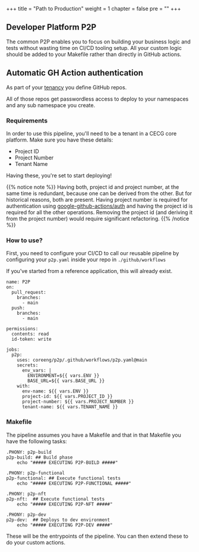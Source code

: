 +++
title = "Path to Production"
weight = 1
chapter = false
pre = ""
+++

## Developer Platform P2P

The common P2P enables you to focus on building your business logic and tests without
wasting time on CI/CD tooling setup.
All your custom logic should be added to your Makefile rather than directly in GitHub actions.


## Automatic GH Action authentication

As part of your [tenancy](../../app/tenancy) you define GitHub repos.

All of those repos get passwordless access to deploy to your namespaces and
any sub namespace you create.

### Requirements

In order to use this pipeline, you'll need to be a tenant in a CECG core platform.
Make sure you have these details:
- Project ID
- Project Number
- Tenant Name

Having these, you're set to start deploying!

{{% notice note %}}
Having both, project id and project number, at the same time is redundant, because one can be derived from the other.
But for historical reasons, both are present.
Having project number is required for authentication
using [google-github-actions/auth](https://github.com/google-github-actions/auth)
and having the project id is required for all the other operations.
Removing the project id (and deriving it from the project number) would require significant refactoring.
{{% /notice %}}

### How to use?

First, you need to configure your CI/CD to call our reusable pipeline by configuring your `p2p.yaml` inside your repo in `./github/workflows`

If you've started from a reference application, this will already exist.

```
name: P2P
on:
  pull_request:
    branches:
      - main
  push:
    branches:
      - main

permissions:
  contents: read
  id-token: write

jobs:
  p2p:
    uses: coreeng/p2p/.github/workflows/p2p.yaml@main
    secrets:
      env_vars: |
        ENVIRONMENT=${{ vars.ENV }}
        BASE_URL=${{ vars.BASE_URL }}
    with:
      env-name: ${{ vars.ENV }}
      project-id: ${{ vars.PROJECT_ID }}
      project-number: ${{ vars.PROJECT_NUMBER }}
      tenant-name: ${{ vars.TENANT_NAME }}
```

### Makefile

The pipeline assumes you have a Makefile and that in that Makefile you have the following tasks:
```
.PHONY: p2p-build 
p2p-build: ## Build phase
	echo "##### EXECUTING P2P-BUILD #####"

.PHONY: p2p-functional 
p2p-functional: ## Execute functional tests
	echo "##### EXECUTING P2P-FUNCTIONAL #####"

.PHONY: p2p-nft
p2p-nft:  ## Execute functional tests
	echo "##### EXECUTING P2P-NFT #####"

.PHONY: p2p-dev
p2p-dev:  ## Deploys to dev environment
	echo "##### EXECUTING P2P-DEV #####"
```

These will be the entrypoints of the pipeline. You can then extend these to do your custom actions. 
